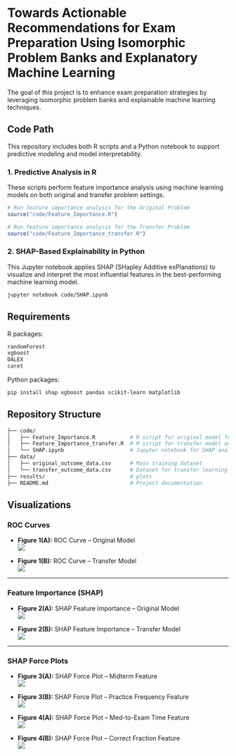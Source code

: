 # Towards Actionable Recommendations for Exam Preparation Using Isomorphic Problem Banks and Explanatory Machine Learning
 
The goal of this project is to enhance exam preparation strategies by leveraging isomorphic problem banks and explainable machine learning techniques.

## Code Path
This repository includes both R scripts and a Python notebook to support predictive modeling and model interpretability.

### 1. Predictive Analysis in R
These scripts perform feature importance analysis using machine learning models on both original and transfer problem settings.

```R
# Run feature importance analysis for the Original Problem
source("code/Feature_Importance.R")

# Run feature importance analysis for the Transfer Problem
source("code/Feature_Importance_transfer.R")

```

### 2. SHAP-Based Explainability in Python
This Jupyter notebook applies SHAP (SHapley Additive exPlanations) to visualize and interpret the most influential features in the best-performing machine learning model.
```bash
jupyter notebook code/SHAP.ipynb
```

## Requirements
R packages:
```R
randomForest
xgboost
DALEX
caret
```
Python packages:
```bash
pip install shap xgboost pandas scikit-learn matplotlib
```

## Repository Structure
```bash
├── code/
│   ├── Feature_Importance.R           # R script for original model feature importance
│   ├── Feature_Importance_transfer.R  # R script for transfer model analysis
│   └── SHAP.ipynb                     # Jupyter notebook for SHAP analysis
├── data/
│   ├── original_outcome_data.csv      # Main training dataset
│   └── transfer_outcome_data.csv      # Dataset for transfer learning evaluation
├── results/                           # plots
├── README.md                          # Project documentation
```

## Visualizations

### ROC Curves

- **Figure 1(A):** ROC Curve – Original Model  
  ![](results/ROC_Original.jpg)

- **Figure 1(B):** ROC Curve – Transfer Model  
  ![](results/ROC_Transfer.jpg)

---

### Feature Importance (SHAP)

- **Figure 2(A):** SHAP Feature Importance – Original Model  
  ![](results/Feature_Importance_SHAP_Original.jpg)

- **Figure 2(B):** SHAP Feature Importance – Transfer Model  
  ![](results/Feature_Importance_SHAP_Transfer.jpg)

---

### SHAP Force Plots

- **Figure 3(A):** SHAP Force Plot – Midterm Feature  
  ![](results/midterm_force.jpg)

- **Figure 3(B):** SHAP Force Plot – Practice Frequency Feature  
  ![](results/nPractice_force.jpg)

- **Figure 4(A):** SHAP Force Plot – Med-to-Exam Time Feature  
  ![](results/med_to_exam_force.jpg)

- **Figure 4(B):** SHAP Force Plot – Correct Fraction Feature  
  ![](results/correct_fraction_force.jpg)

